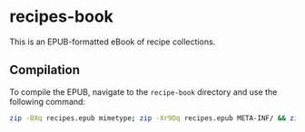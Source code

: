 # recipes-book
This is an EPUB-formatted eBook of recipe collections.

## Compilation
To compile the EPUB, navigate to the `recipe-book` directory and use the following command:

```bash
zip -0Xq recipes.epub mimetype; zip -Xr9Dq recipes.epub META-INF/ && zip -Xr9Dq recipes.epub OEBPS/
```
